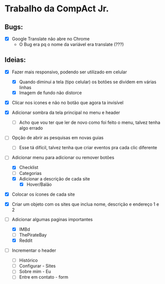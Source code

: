 # Trabalho da CompAct Jr.

## Bugs:

- [X] Google Translate não abre no Chrome
    - O Bug era pq o nome da variável era translate (???)

## Ideias:

- [X] Fazer mais responsivo, podendo ser utilizado em celular
    - [X] Quando diminui a tela (tipo celular) os botões se dividem em várias linhas
    - [X] Imagem de fundo não distorce

- [X] Clicar nos icones e não no botão que agora ta invisível

- [X] Adicionar sombra da tela principal no menu e header
    - [ ] Acho que vou ter que ler de novo como foi feito o menu, talvez tenha algo errado

- [ ] Opção de abrir as pesquisas em novas guias
    - [ ] Esse tá difícil, talvez tenha que criar eventos pra cada clic diferente

- [ ] Adicionar menu para adicionar ou remover botões
    - [X] Checklist
    - [ ] Categorias
    - [X] Adicionar a descrição de cada site
        - [X] Hover/Balão

- [x] Colocar os ícones de cada site

- [x] Criar um objeto com os sites que inclua nome, descrição e endereço 1 e 2

- [ ] Adicionar algumas paginas importantes
    - [X] IMBd
    - [ ] ThePirateBay
    - [X] Reddit

- [ ] Incrementar o header
    - [ ] Histórico
    - [ ] Configurar - Sites
    - [ ] Sobre mim - Eu
    - [ ] Entre em contato - form